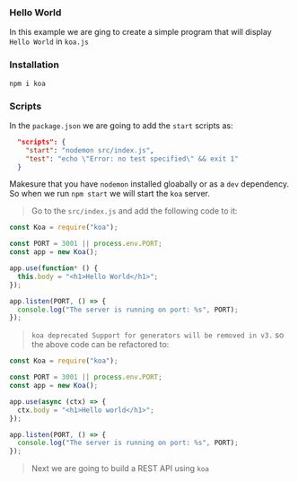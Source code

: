 ### Hello World

In this example we are ging to create a simple program that will display `Hello World` in `koa.js`

### Installation

```shell
npm i koa
```

### Scripts

In the `package.json` we are going to add the `start` scripts as:

```json
  "scripts": {
    "start": "nodemon src/index.js",
    "test": "echo \"Error: no test specified\" && exit 1"
  }
```

Makesure that you have `nodemon` installed gloabally or as a `dev` dependency. So when we run `npm start` we will start the `koa` server.

> Go to the `src/index.js` and add the following code to it:

```js
const Koa = require("koa");

const PORT = 3001 || process.env.PORT;
const app = new Koa();

app.use(function* () {
  this.body = "<h1>Hello World</h1>";
});

app.listen(PORT, () => {
  console.log("The server is running on port: %s", PORT);
});
```

> `koa deprecated Support for generators will be removed in v3.` so the above code can be refactored to:

```js
const Koa = require("koa");

const PORT = 3001 || process.env.PORT;
const app = new Koa();

app.use(async (ctx) => {
  ctx.body = "<h1>Hello world</h1>";
});

app.listen(PORT, () => {
  console.log("The server is running on port: %s", PORT);
});
```

> Next we are going to build a REST API using `koa`
